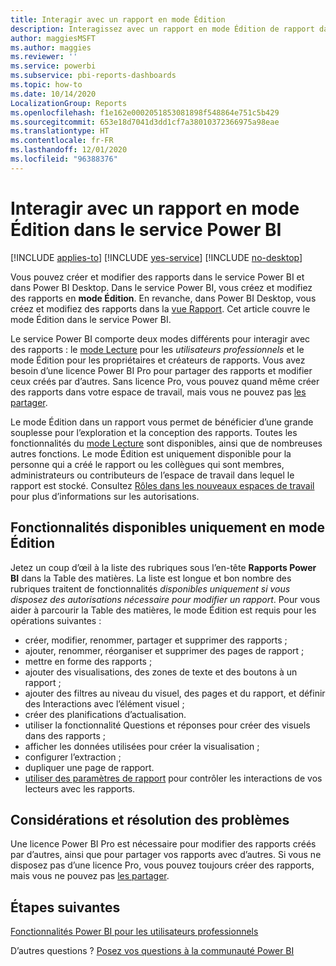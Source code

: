 ```yaml
---
title: Interagir avec un rapport en mode Édition
description: Interagissez avec un rapport en mode Édition de rapport dans le service Power BI
author: maggiesMSFT
ms.author: maggies
ms.reviewer: ''
ms.service: powerbi
ms.subservice: pbi-reports-dashboards
ms.topic: how-to
ms.date: 10/14/2020
LocalizationGroup: Reports
ms.openlocfilehash: f1e162e0002051853081898f548864e751c5b429
ms.sourcegitcommit: 653e18d7041d3dd1cf7a38010372366975a98eae
ms.translationtype: HT
ms.contentlocale: fr-FR
ms.lasthandoff: 12/01/2020
ms.locfileid: "96388376"
---
```

# <a name="interact-with-a-report-in-editing-view-in-the-power-bi-service"></a>Interagir avec un rapport en mode Édition dans le service Power BI

[!INCLUDE [applies-to](../includes/applies-to.md)] [!INCLUDE [yes-service](../includes/yes-service.md)] [!INCLUDE [no-desktop](../includes/no-desktop.md)]

Vous pouvez créer et modifier des rapports dans le service Power BI et dans Power BI Desktop. Dans le service Power BI, vous créez et modifiez des rapports en **mode Édition**. En revanche, dans Power BI Desktop, vous créez et modifiez des rapports dans la [vue Rapport](desktop-report-view.md). Cet article couvre le mode Édition dans le service Power BI. 

Le service Power BI comporte deux modes différents pour interagir avec des rapports : le [mode Lecture](../consumer/end-user-reading-view.md) pour les *utilisateurs professionnels* et le mode Édition pour les propriétaires et créateurs de rapports.  Vous avez besoin d’une licence Power BI Pro pour partager des rapports et modifier ceux créés par d’autres. Sans licence Pro, vous pouvez quand même créer des rapports dans votre espace de travail, mais vous ne pouvez pas [les partager](../collaborate-share/service-share-reports.md).

Le mode Édition dans un rapport vous permet de bénéficier d’une grande souplesse pour l’exploration et la conception des rapports. Toutes les fonctionnalités du [mode Lecture](../consumer/end-user-reading-view.md) sont disponibles, ainsi que de nombreuses autres fonctions. Le mode Édition est uniquement disponible pour la personne qui a créé le rapport ou les collègues qui sont membres, administrateurs ou contributeurs de l’espace de travail dans lequel le rapport est stocké. Consultez [Rôles dans les nouveaux espaces de travail](../collaborate-share/service-new-workspaces.md#roles-in-the-new-workspaces) pour plus d’informations sur les autorisations.

## <a name="functionality-only-available-in-editing-view"></a>Fonctionnalités disponibles uniquement en mode Édition
Jetez un coup d’œil à la liste des rubriques sous l’en-tête **Rapports Power BI** dans la Table des matières. La liste est longue et bon nombre des rubriques traitent de fonctionnalités *disponibles uniquement si vous disposez des autorisations nécessaire pour modifier un rapport*.  Pour vous aider à parcourir la Table des matières, le mode Édition est requis pour les opérations suivantes :

* créer, modifier, renommer, partager et supprimer des rapports ;
* ajouter, renommer, réorganiser et supprimer des pages de rapport ;
* mettre en forme des rapports ;
* ajouter des visualisations, des zones de texte et des boutons à un rapport ;
* ajouter des filtres au niveau du visuel, des pages et du rapport, et définir des Interactions avec l’élément visuel ;
* créer des planifications d’actualisation.
* utiliser la fonctionnalité Questions et réponses pour créer des visuels dans des rapports ;
* afficher les données utilisées pour créer la visualisation ; 
* configurer l’extraction ;
* dupliquer une page de rapport.
* [utiliser des paramètres de rapport](power-bi-report-settings.md) pour contrôler les interactions de vos lecteurs avec les rapports.

## <a name="considerations-and-troubleshooting"></a>Considérations et résolution des problèmes
Une licence Power BI Pro est nécessaire pour modifier des rapports créés par d’autres, ainsi que pour partager vos rapports avec d’autres.  Si vous ne disposez pas d’une licence Pro, vous pouvez toujours créer des rapports, mais vous ne pouvez pas [les partager](../collaborate-share/service-share-reports.md).


## <a name="next-steps"></a>Étapes suivantes

[Fonctionnalités Power BI pour les utilisateurs professionnels](../consumer/end-user-reading-view.md)

D’autres questions ? [Posez vos questions à la communauté Power BI](https://community.powerbi.com/)
